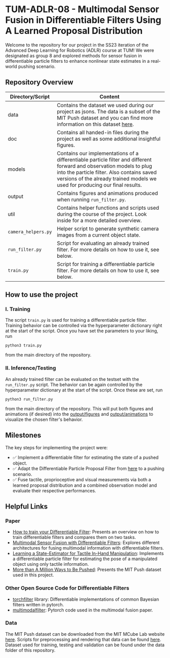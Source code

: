 # TUM-ADLR-08 - Multimodal Sensor Fusion in Differentiable Filters Using A Learned Proposal Distribution
Welcome to the repository for our project in the SS23 iteration of the Advanced Deep Learning for Robotics (ADLR) course at TUM! We were designated as group 8 and explored methods for sensor fusion in differentiable particle filters to enhance nonlinear state estimates in a real-world pushing scenario. 

## Repository Overview
| Directory/Script | Content |
| ---------------- | ------- |
| data | Contains the dataset we used during our project as jsons. The data is a subset of the MIT Push dataset and you can find more information on this dataset [here](https://web.mit.edu/mcube//push-dataset/). |
| doc | Contains all handed-in files during the project as well as some additional insightful figures. |
| models | Contains our implementations of a differentiable particle filter and different forward and observation models to plug into the particle filter. Also contains saved versions of the already trained models we used for producing our final results. |
| output | Contains figures and animations produced when running `run_filter.py`. | 
| util | Contains helper functions and scripts used during the course of the project. Look inside for a more detailed overview. |
| `camera_helpers.py` | Helper script to generate synthetic camera images from a current object state. |
| `run_filter.py` | Script for evaluating an already trained filter. For more details on how to use it, see below. |
| `train.py`| Script for training a differentiable particle filter. For more details on how to use it, see below. |

## How to use the project 
### I. Training
The script `train.py` is used for training a differentiable particle filter. Training behavior can be controlled via the hyperparameter dictionary right at the start of the script. Once you have set the parameters to your liking, run

`python3 train.py`

from the main directory of the repository.

### II. Inference/Testing
An already trained filter can be evaluated on the testset with the `run_filter.py` script. The behavior can be again controlled by the hyperparameter dictionary at the start of the script. Once these are set, run 

`python3 run_filter.py`

from the main directory of the repository. This will put both figures and animations (if desired) into the [output/figures]() and [output/animations]() to visualize the chosen filter's behavior. 

## Milestones 
The key steps for implementing the project were:
- :white_check_mark: Implement a differentiable filter for estimating the state of a pushed object.
- :white_check_mark: Adapt the Differentiable Particle Proposal Filter from [here]() to a pushing scenario.
- :white_check_mark: Fuse tactile, proprioceptive and visual measurements via both a learned proposal distribution and a combined observation model and evaluate their respective performances.

## Helpful Links
### Paper
- [How to train your Differentiable Filter](https://arxiv.org/abs/2012.14313): Presents an overview on how to train differentiable filters and compares them on two tasks.
- [Multimodal Sensor Fusion with Differentiable Filters](https://arxiv.org/abs/2010.13021): Explores different architectures for fusing multimodal information with differentiable filters.  
- [Learning a State-Estimator for Tactile In-Hand Manipulation](https://ieeexplore.ieee.org/document/9981730): Implements a differentiable particle filter for estimating the pose of a manipulated object using only tactile information. 
- [More than A Million Ways to Be Pushed](https://arxiv.org/abs/1604.04038): Presents the MIT Push dataset used in this project.

### Other Open Source Code for Differentiable Filters
- [torchfilter](https://github.com/stanford-iprl-lab/torchfilter) library: Differentiable implementations of common Bayesian filters written in pytorch.  
- [multimodalfilter](https://github.com/brentyi/multimodalfilter): Pytorch code used in the multimodal fusion paper. 

### Data
The MIT Push dataset can be downloaded from the MIT MCube Lab website [here](https://web.mit.edu/mcube//push-dataset/). Scripts for preprocessing and rendering that data can be found [here](https://github.com/mcubelab/pdproc). 
Dataset used for training, testing and validation can be found under the data folder of this repository.
